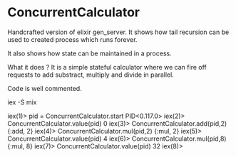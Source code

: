 # ConcurrentCalculator

Handcrafted version of elixir gen_server. It shows how tail recursion can be used to created process which runs forever.

It also shows how state can be maintained in a process.

What it does ?
It is a simple stateful calculator where we can fire off requests to add substract, multiply and divide in parallel.

Code is well commented.

iex -S mix

iex(1)> pid = ConcurrentCalculator.start
PID<0.117.0>
iex(2)> ConcurrentCalculator.value(pid)
0
iex(3)> ConcurrentCalculator.add(pid,2)
{:add, 2}
iex(4)> ConcurrentCalculator.mul(pid,2)
{:mul, 2}
iex(5)> ConcurrentCalculator.value(pid)
4
iex(6)> ConcurrentCalculator.mul(pid,8)
{:mul, 8}
iex(7)> ConcurrentCalculator.value(pid)
32
iex(8)>
